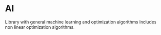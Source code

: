 # AI
Library with general machine learning and optimization algorithms
Includes non linear optimization algorithms.
